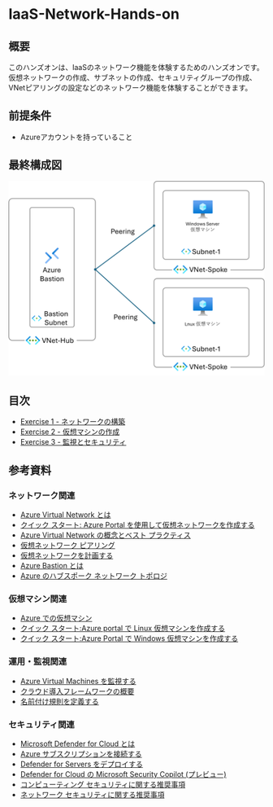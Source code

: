 # IaaS-Network-Hands-on

## 概要
このハンズオンは、IaaSのネットワーク機能を体験するためのハンズオンです。仮想ネットワークの作成、サブネットの作成、セキュリティグループの作成、VNetピアリングの設定などのネットワーク機能を体験することができます。

## 前提条件

- Azureアカウントを持っていること


## 最終構成図

<img src="./images/top-01.png" width="800" />

## 目次

- [Exercise 1 - ネットワークの構築](./documents/Exercise%201.md)
- [Exercise 2 - 仮想マシンの作成](./documents/Exercise%202.md)
- [Exercise 3 - 監視とセキュリティ](./documents/Exercise%203.md)

## 参考資料

### ネットワーク関連
- [Azure Virtual Network とは](https://learn.microsoft.com/ja-jp/azure/virtual-network/virtual-networks-overview)
- [クイック スタート: Azure Portal を使用して仮想ネットワークを作成する](https://learn.microsoft.com/ja-jp/azure/virtual-network/quick-create-portal)
- [Azure Virtual Network の概念とベスト プラクティス](https://learn.microsoft.com/ja-jp/azure/virtual-network/concepts-and-best-practices)
- [仮想ネットワーク ピアリング](https://learn.microsoft.com/ja-jp/azure/virtual-network/virtual-network-peering-overview)
- [仮想ネットワークを計画する](https://learn.microsoft.com/ja-jp/azure/virtual-network/virtual-network-vnet-plan-design-arm)
- [Azure Bastion とは](https://learn.microsoft.com/ja-jp/azure/bastion/bastion-overview)
- [Azure のハブスポーク ネットワーク トポロジ](https://learn.microsoft.com/ja-jp/azure/architecture/networking/architecture/hub-spoke?tabs=portal)


### 仮想マシン関連
- [Azure での仮想マシン](https://learn.microsoft.com/ja-jp/azure/virtual-machines/overviewm)
- [クイック スタート:Azure portal で Linux 仮想マシンを作成する](https://learn.microsoft.com/ja-jp/azure/virtual-machines/linux/quick-create-portal?tabs=ubuntu)
- [クイック スタート:Azure Portal で Windows 仮想マシンを作成する](https://learn.microsoft.com/ja-jp/azure/virtual-machines/windows/quick-create-portal)

### 運用・監視関連
- [Azure Virtual Machines を監視する](https://learn.microsoft.com/ja-jp/azure/virtual-machines/monitor-vm?toc=%2Fazure%2Fvirtual-machines%2Ftoc.json)
- [クラウド導入フレームワークの概要](https://learn.microsoft.com/ja-jp/azure/cloud-adoption-framework/get-started/)
- [名前付け規則を定義する](https://learn.microsoft.com/ja-jp/azure/cloud-adoption-framework/ready/azure-best-practices/resource-naming)

### セキュリティ関連
- [Microsoft Defender for Cloud とは](https://learn.microsoft.com/ja-jp/azure/defender-for-cloud/defender-for-cloud-introduction)
- [Azure サブスクリプションを接続する](https://learn.microsoft.com/ja-jp/azure/defender-for-cloud/connect-azure-subscription)
- [Defender for Servers をデプロイする](https://learn.microsoft.com/ja-jp/azure/defender-for-cloud/tutorial-enable-servers-plan)
- [Defender for Cloud の Microsoft Security Copilot (プレビュー)](https://learn.microsoft.com/ja-jp/azure/defender-for-cloud/copilot-security-in-defender-for-cloud)
- [コンピューティング セキュリティに関する推奨事項](https://learn.microsoft.com/ja-jp/azure/defender-for-cloud/recommendations-reference-compute)
- [ネットワーク セキュリティに関する推奨事項](https://learn.microsoft.com/ja-jp/azure/defender-for-cloud/recommendations-reference-networking)
